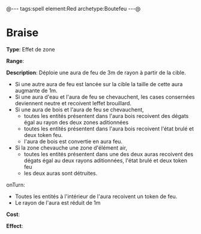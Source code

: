 @---
tags:spell
element:Red
archetype:Boutefeu
---@

# Braise

**Type**:
Effet de zone

**Range**:

**Description**:
Déploie une aura de feu de 3m de rayon à partir de la cible. 
* Si une autre aura de feu est lancée sur la cible la taille de cette aura augmante de 1m.
* Si une aura d'eau et l'aura de feu se chevauchent, les cases consernées deviennent neutre et recoivent leffet brouillard.
* Si une aura de bois et l'aura de feu se chevauchent, 
  * toutes les entités présentent dans l'aura bois recoivent des dégats égal au rayon des deux zones aditionnées 
  * toutes les entités présentent dans l'aura bois recoivent l'état brulé et deux token feu.
  * l'aura de bois est convertie en aura feu.
* Si la zone chevauche une zone d'élément air, 
  * toutes les entités présentent dans une des deux auras recoivent des dégats égal au deux rayons aditionnées, l'état brulé et deux token feu
  * les deux auras sont détruites.
 
onTurn: 
  * Toutes les entités à l'intérieur de l'aura recoivent un token de feu.
  * Le rayon de l'aura est réduit de 1m

**Cost**:

**Effect**:
